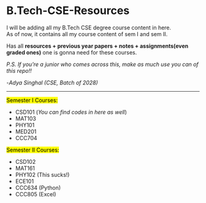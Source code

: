 # B.Tech-CSE-Resources

I will be adding all my B.Tech CSE degree course content in here.  
As of now, it contains all my course content of sem I and sem II.  

Has all **resources + previous year papers + notes + assignments(even graded ones)** one is gonna need for these courses.  

_P.S. If you're a junior who comes across this, make as much use you can of this repo!!_  

-_Adya Singhal (CSE, Batch of 2028)_  

___
<mark>Semester I Courses:</mark>  
* CSD101 (_You can find codes in here as well_)  
* MAT103  
* PHY101  
* MED201  
* CCC704  

<mark>Semester II Courses:</mark>  
* CSD102  
* MAT161  
* PHY102 (This sucks!)  
* ECE101  
* CCC634 (Python)  
* CCC805 (Excel)  
